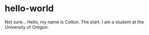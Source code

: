 # hello-world
Not sure...
Hello, my name is Colton. The start. I am a student at the University of Oregon.
